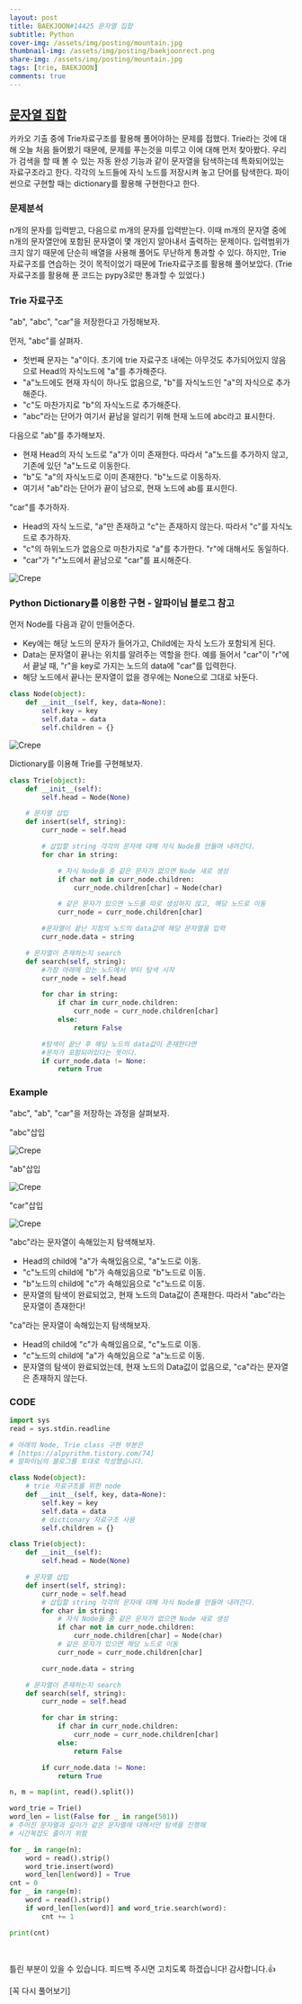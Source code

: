 ```yaml
---
layout: post
title: BAEKJOON#14425 문자열 집합
subtitle: Python
cover-img: /assets/img/posting/mountain.jpg
thumbnail-img: /assets/img/posting/baekjoonrect.png
share-img: /assets/img/posting/mountain.jpg
tags: [trie, BAEKJOON]
comments: true
---
```


## [문자열 집합](https://www.acmicpc.net/problem/14425)

카카오 기출 중에 Trie자료구조를 활용해 풀어야하는 문제를 접했다.
Trie라는 것에 대해 오늘 처음 들어봤기 때문에, 문제를 푸는것을 미루고 이에 대해 먼저 찾아봤다.
우리가 검색을 할 때 볼 수 있는 자동 완성 기능과 같이 문자열을 탐색하는데 특화되어있는 자료구조라고 한다. 각각의 노드들에 자식 노드를 저장시켜 놓고 단어를 탐색한다. 파이썬으로 구현할 때는 dictionary를 활용해 구현한다고 한다.

### 문제분석

n개의 문자를 입력받고, 다음으로 m개의 문자를 입력받는다.
이때 m개의 문자열 중에 n개의 문자열안에 포함된 문자열이 몇 개인지 알아내서 출력하는 문제이다.
입력범위가 크지 않기 때문에 단순히 배열을 사용해 풀어도 무난하게 통과할 수 있다.
하지만, Trie자료구조를 연습하는 것이 목적이었기 때문에 Trie자료구조를 활용해 풀어보았다.
(Trie자료구조를 활용해 푼 코드는 pypy3로만 통과할 수 있었다.)

### Trie 자료구조

"ab", "abc", "car"을 저장한다고 가정해보자.

먼저, "abc"를 살펴자.

- 첫번째 문자는 "a"이다. 초기에 trie 자료구조 내에는 아무것도 추가되어있지 않음으로 Head의 자식노드에 "a"를 추가해준다.
- "a"노드에도 현재 자식이 하나도 없음으로, "b"를 자식노드인 "a"의 자식으로 추가해준다.
- "c"도 마찬가지로 "b"의 자식노드로 추가해준다.
- "abc"라는 단어가 여기서 끝남을 알리기 위해 현재 노드에 abc라고 표시한다.

다음으로 "ab"를 추가해보자.

- 현재 Head의 자식 노드로 "a"가 이미 존재한다. 따라서 "a"노드를 추가하지 않고, 기존에 있던 "a"노드로 이동한다.
- "b"도 "a"의 자식노드로 이미 존재한다. "b"노드로 이동하자.
- 여기서 "ab"라는 단어가 끝이 남으로, 현재 노드에 ab를 표시한다.

"car"를 추가하자.

- Head의 자식 노드로, "a"만 존재하고 "c"는 존재하지 않는다. 따라서 "c"를 자식노드로 추가하자.
- "c"의 하위노드가 없음으로 마찬가지로 "a"를 추가한다. "r"에 대해서도 동일하다.
- "car"가 "r"노드에서 끝남으로 "car"를 표시해준다.

![Crepe](https://i.imgur.com/oi8tD1z.jpg)

### Python Dictionary를 이용한 구현 - 알파이님 블로그 참고

먼저 Node를 다음과 같이 만들어준다.

- Key에는 해당 노드의 문자가 들어가고, Child에는 자식 노드가 포함되게 된다.
- Data는 문자열이 끝나는 위치를 알려주는 역할을 한다. 예를 들어서 "car"이 "r"에서 끝날 때, "r"을 key로 가지는 노드의 data에 "car"를 입력한다.
- 해당 노드에서 끝나는 문자열이 없을 경우에는 None으로 그대로 놔둔다.

```python
class Node(object):
    def __init__(self, key, data=None):
        self.key = key
        self.data = data
        self.children = {}
```

![Crepe](https://i.imgur.com/p3GjBIm.jpg)

Dictionary를 이용해 Trie를 구현해보자.

```python
class Trie(object):
    def __init__(self):
        self.head = Node(None)

    # 문자열 삽입
    def insert(self, string):
        curr_node = self.head

        # 삽입할 string 각각의 문자에 대해 자식 Node를 만들며 내려간다.
        for char in string:

            # 자식 Node들 중 같은 문자가 없으면 Node 새로 생성
            if char not in curr_node.children:
                curr_node.children[char] = Node(char)

            # 같은 문자가 있으면 노드를 따로 생성하지 않고, 해당 노드로 이동
            curr_node = curr_node.children[char]

        #문자열이 끝난 지점의 노드의 data값에 해당 문자열을 입력
        curr_node.data = string

    # 문자열이 존재하는지 search
    def search(self, string):
        #가장 아래에 있는 노드에서 부터 탐색 시작
        curr_node = self.head

        for char in string:
            if char in curr_node.children:
                curr_node = curr_node.children[char]
            else:
                return False

        #탐색이 끝난 후 해당 노드의 data값이 존재한다면
        #문자가 포함되어있다는 뜻이다.
        if curr_node.data != None:
            return True
```

### Example

"abc", "ab", "car"을 저장하는 과정을 살펴보자.

"abc"삽입

![Crepe](https://i.imgur.com/6fux7GL.jpg)

"ab"삽입

![Crepe](https://i.imgur.com/6IA9gxP.jpg)

"car"삽입

![Crepe](https://i.imgur.com/mqprLVa.jpg)

"abc"라는 문자열이 속해있는지 탐색해보자.

- Head의 child에 "a"가 속해있음으로, "a"노드로 이동.
- "c"노드의 child에 "b"가 속해있음으로 "b"노드로 이동.
- "b"노드의 child에 "c"가 속해있음으로 "c"노드로 이동.
- 문자열의 탐색이 완료되었고, 현재 노드의 Data값이 존재한다. 따라서 "abc"라는 문자열이 존재한다!

"ca"라는 문자열이 속해있는지 탐색해보자.

- Head의 child에 "c"가 속해있음으로, "c"노드로 이동.
- "c"노드의 child에 "a"가 속해있음으로 "a"노드로 이동.
- 문자열의 탐색이 완료되었는데, 현재 노드의 Data값이 없음으로, "ca"라는 문자열은 존재하지 않는다.

### CODE

```python
import sys
read = sys.stdin.readline

# 아래의 Node, Trie class 구현 부분은
# [https://alpyrithm.tistory.com/74]
# 알파이님의 블로그를 토대로 작성했습니다.

class Node(object):
    # trie 자료구조를 위한 node
    def __init__(self, key, data=None):
        self.key = key
        self.data = data
        # dictionary 자료구조 사용
        self.children = {}

class Trie(object):
    def __init__(self):
        self.head = Node(None)

    # 문자열 삽입
    def insert(self, string):
        curr_node = self.head
        # 삽입할 string 각각의 문자에 대해 자식 Node를 만들며 내려간다.
        for char in string:
            # 자식 Node들 중 같은 문자가 없으면 Node 새로 생성
            if char not in curr_node.children:
                curr_node.children[char] = Node(char)
            # 같은 문자가 있으면 해당 노드로 이동
            curr_node = curr_node.children[char]

        curr_node.data = string

    # 문자열이 존재하는지 search
    def search(self, string):
        curr_node = self.head

        for char in string:
            if char in curr_node.children:
                curr_node = curr_node.children[char]
            else:
                return False

        if curr_node.data != None:
            return True

n, m = map(int, read().split())

word_trie = Trie()
word_len = list(False for _ in range(501))
# 주어진 문자열과 길이가 같은 문자열에 대해서만 탐색을 진행해
# 시간복잡도 줄이기 위함

for _ in range(n):
    word = read().strip()
    word_trie.insert(word)
    word_len[len(word)] = True
cnt = 0
for _ in range(m):
    word = read().strip()
    if word_len[len(word)] and word_trie.search(word):
        cnt += 1

print(cnt)
```

<br>

틀린 부분이 있을 수 있습니다. 피드백 주시면 고치도록 하겠습니다!
감사합니다.👍

[꼭 다시 풀어보기]
<br>
<br>
